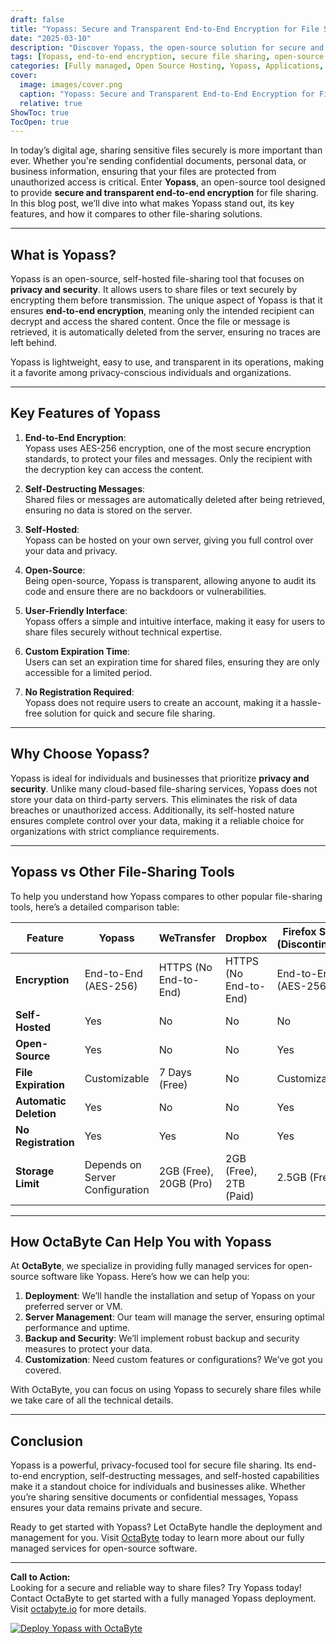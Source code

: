 ```yaml
---
draft: false
title: "Yopass: Secure and Transparent End-to-End Encryption for File Sharing"
date: "2025-03-10"
description: "Discover Yopass, the open-source solution for secure and transparent end-to-end encrypted file sharing. Learn how Yopass ensures privacy, its key features, and how it compares to other file-sharing tools."
tags: [Yopass, end-to-end encryption, secure file sharing, open-source file sharing, encrypted file sharing, Yopass vs alternatives, privacy-focused tools, file-sharing software, OctaByte managed services]
categories: [Fully managed, Open Source Hosting, Yopass, Applications, Password Manager]
cover:
  image: images/cover.png
  caption: "Yopass: Secure and Transparent End-to-End Encryption for File Sharing"
  relative: true
ShowToc: true
TocOpen: true
---
```



In today’s digital age, sharing sensitive files securely is more important than ever. Whether you're sending confidential documents, personal data, or business information, ensuring that your files are protected from unauthorized access is critical. Enter **Yopass**, an open-source tool designed to provide **secure and transparent end-to-end encryption** for file sharing. In this blog post, we’ll dive into what makes Yopass stand out, its key features, and how it compares to other file-sharing solutions.

---

## What is Yopass?

Yopass is an open-source, self-hosted file-sharing tool that focuses on **privacy and security**. It allows users to share files or text securely by encrypting them before transmission. The unique aspect of Yopass is that it ensures **end-to-end encryption**, meaning only the intended recipient can decrypt and access the shared content. Once the file or message is retrieved, it is automatically deleted from the server, ensuring no traces are left behind.

Yopass is lightweight, easy to use, and transparent in its operations, making it a favorite among privacy-conscious individuals and organizations.

---

## Key Features of Yopass

1. **End-to-End Encryption**:  
   Yopass uses AES-256 encryption, one of the most secure encryption standards, to protect your files and messages. Only the recipient with the decryption key can access the content.

2. **Self-Destructing Messages**:  
   Shared files or messages are automatically deleted after being retrieved, ensuring no data is stored on the server.

3. **Self-Hosted**:  
   Yopass can be hosted on your own server, giving you full control over your data and privacy.

4. **Open-Source**:  
   Being open-source, Yopass is transparent, allowing anyone to audit its code and ensure there are no backdoors or vulnerabilities.

5. **User-Friendly Interface**:  
   Yopass offers a simple and intuitive interface, making it easy for users to share files securely without technical expertise.

6. **Custom Expiration Time**:  
   Users can set an expiration time for shared files, ensuring they are only accessible for a limited period.

7. **No Registration Required**:  
   Yopass does not require users to create an account, making it a hassle-free solution for quick and secure file sharing.

---

## Why Choose Yopass?

Yopass is ideal for individuals and businesses that prioritize **privacy and security**. Unlike many cloud-based file-sharing services, Yopass does not store your data on third-party servers. This eliminates the risk of data breaches or unauthorized access. Additionally, its self-hosted nature ensures complete control over your data, making it a reliable choice for organizations with strict compliance requirements.

---

## Yopass vs Other File-Sharing Tools

To help you understand how Yopass compares to other popular file-sharing tools, here’s a detailed comparison table:

| Feature                | Yopass                          | WeTransfer                   | Dropbox                      | Firefox Send (Discontinued) |
|------------------------|---------------------------------|------------------------------|------------------------------|-----------------------------|
| **Encryption**         | End-to-End (AES-256)            | HTTPS (No End-to-End)        | HTTPS (No End-to-End)        | End-to-End (AES-256)        |
| **Self-Hosted**        | Yes                             | No                           | No                           | No                          |
| **Open-Source**        | Yes                             | No                           | No                           | Yes                         |
| **File Expiration**    | Customizable                    | 7 Days (Free)                | No                           | Customizable                |
| **Automatic Deletion** | Yes                             | No                           | No                           | Yes                         |
| **No Registration**    | Yes                             | Yes                          | No                           | Yes                         |
| **Storage Limit**      | Depends on Server Configuration | 2GB (Free), 20GB (Pro)       | 2GB (Free), 2TB (Paid)       | 2.5GB (Free)                |

---

## How OctaByte Can Help You with Yopass

At **OctaByte**, we specialize in providing fully managed services for open-source software like Yopass. Here’s how we can help you:

1. **Deployment**: We’ll handle the installation and setup of Yopass on your preferred server or VM.  
2. **Server Management**: Our team will manage the server, ensuring optimal performance and uptime.  
3. **Backup and Security**: We’ll implement robust backup and security measures to protect your data.  
4. **Customization**: Need custom features or configurations? We’ve got you covered.  

With OctaByte, you can focus on using Yopass to securely share files while we take care of all the technical details.

---

## Conclusion

Yopass is a powerful, privacy-focused tool for secure file sharing. Its end-to-end encryption, self-destructing messages, and self-hosted capabilities make it a standout choice for individuals and businesses alike. Whether you’re sharing sensitive documents or confidential messages, Yopass ensures your data remains private and secure.

Ready to get started with Yopass? Let OctaByte handle the deployment and management for you. Visit [OctaByte](https://octabyte.io) today to learn more about our fully managed services for open-source software.

---

**Call to Action:**  
Looking for a secure and reliable way to share files? Try Yopass today! Contact OctaByte to get started with a fully managed Yopass deployment. Visit [octabyte.io](https://octabyte.io) for more details.

[![Deploy Yopass with OctaByte](/images/deploy-on-octabyte.png)](https://octabyte.io/fully-managed-open-source-services/applications/password-manager/yopass)